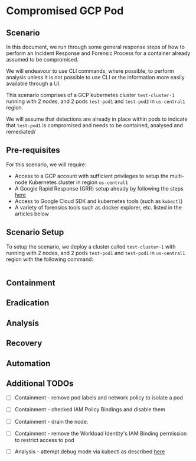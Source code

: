 # Compromised GCP Pod

## Scenario
In this document, we run through some general response steps of how to perform an Incident Response and Forensic Process for a container already assumed to be compromised.

We will endeavour to use CLI commands, where possible, to perform analysis unless it is not possible to use CLI or the information more easily available through a UI.

This scenario comprises of a GCP kubernetes cluster `test-cluster-1` running with 2 nodes, and 2 pods `test-pod1` and `test-pod2` in `us-central1` region.

We will assume that detections are already in place within pods to indicate that `test-pod1` is compromised and needs to be contained, analysed and remediated/

## Pre-requisites

For this scenario, we will require:
- Access to a GCP account with sufficient privileges to setup the multi-node Kubernetes cluster in region `us-central1`
- A Google Rapid Response (GRR) setup already by following the steps [here](https://grr-doc.readthedocs.io/en/latest/installing-grr-server/index.html)
- Access to Google Cloud SDK and kubernetes tools (such as `kubectl`)
- A variety of forensics tools such as docker explorer, etc. listed in the articles below

## Scenario Setup

To setup the scenario, we deploy a cluster called `test-cluster-1` with running with 2 nodes, and 2 pods `test-pod1` and `test-pod1` in `us-central1` region with the following command:
```
```

## Containment

## Eradication

## Analysis

## Recovery

## Automation

## Additional TODOs
- [ ] Containment - remove pod labels and network policy to isolate a pod
- [ ] Containment - checked IAM Policy Bindings and disable them
- [ ] Containment - drain the node.
- [ ] Containment - remove the Workload Identity's IAM Binding permission to restrict access to pod
- [ ] Analysis - attempt debug mode via kubectl as described [here](https://stackoverflow.com/questions/64698328/add-sidecar-container-to-running-pods/77017278#77017278)

